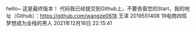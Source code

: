 hello~ 这是最终版本！ 代码我已经提交到Github上，不要吝啬您的Start，我的地址（Github）：https://github.com/wangze0618
王泽 2019551408 19电商四班 梦想成为全栈的男人 2021年12月16日 22:15:41
